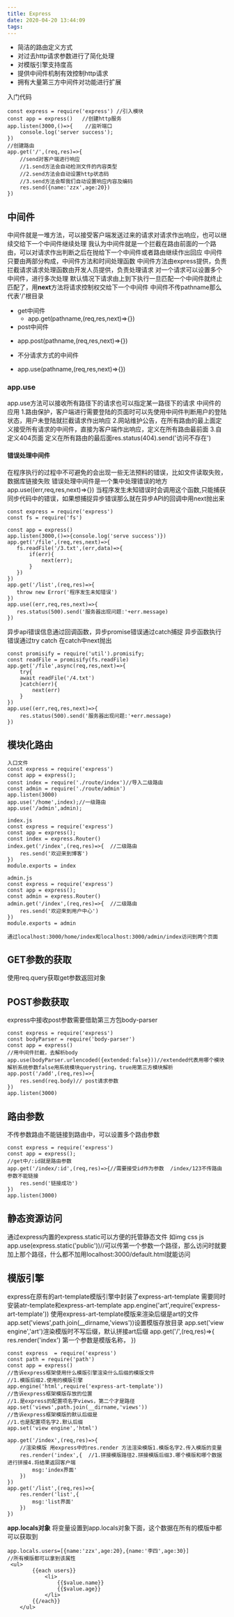```yaml
---
title: Express
date: 2020-04-20 13:44:09
tags:
---
```


+ 简洁的路由定义方式
+ 对过去http请求参数进行了简化处理
+ 对模版引擎支持度高
+ 提供中间件机制有效控制http请求
+ 拥有大量第三方中间件对功能进行扩展

入门代码
```
const express = require('express') //引入模块
const app = express()   //创建http服务
app.listen(3000,()=>{    //监听端口
    console.log('server success');
})
//创建路由
app.get('/',(req,res)=>{
    //send对客户端进行响应
    //1.send方法会自动检测文件的内容类型
    //2.send方法会自动设置http状态码
    //3.send方法会帮我们自动设置响应内容及编码
    res.send({name:'zzx',age:20})
})
```
## 中间件
中间件就是一堆方法，可以接受客户端发送过来的请求对请求作出响应，也可以继续交给下一个中间件继续处理
我认为中间件就是一个拦截在路由前面的一个路由，可以对请求作出判断之后在抛给下一个中间件或者路由继续作出回应
中间件只要由两部分构成，中间件方法和时间处理函数
中间件方法由express提供，负责拦截请求请求处理函数由开发人员提供，负责处理请求
对一个请求可以设置多个中间件，进行多次处理
默认情况下请求由上到下执行一旦匹配一个中间件就终止匹配了，用**next**方法将请求控制权交给下一个中间件
中间件不传pathname那么代表'/'根目录
+ get中间件
  - app.get(pathname,(req,res,next)=>{})
+ post中间件
 - app.post(pathname,(req,res,next)=>{})
+ 不分请求方式的中间件
 - app.use(pathname,(req,res,next)=>{})

### app.use
 app.use方法可以接收所有路径下的请求也可以指定某一路径下的请求
 中间件的应用
 1.路由保护，客户端进行需要登陆的页面时可以先使用中间件判断用户的登陆状态，用户未登陆就拦截请求作出响应
 2.网站维护公告，在所有路由的最上面定义接受所有请求的中间件，直接为客户端作出响应，定义在所有路由最前面
 3.自定义404页面  定义在所有路由的最后面res.status(404).send('访问不存在')

#### 错误处理中间件
 在程序执行的过程中不可避免的会出现一些无法预料的错误，比如文件读取失败，数据库链接失败
 错误处理中间件是一个集中处理错误的地方
 app.use((err,req,res,next)=>{})  当程序发生未知错误时会调用这个函数,只能捕获同步代码中的错误，如果想捕捉异步错误那么就在异步API的回调中用next抛出来
 ```
const express = require('express')
const fs = require('fs')

const app = express()
app.listen(3000,()=>{console.log('serve success')})
app.get('/file',(req,res,next)=>{
    fs.readFile('/3.txt',(err,data)=>{
        if(err){
            next(err);
        }
    })
})
app.get('/list',(req,res)=>{
    throw new Error('程序发生未知错误')
})
app.use((err,req,res,next)=>{
    res.status(500).send('服务器出现问题:'+err.message)
})
 ```

 异步api错误信息通过回调函数，异步promise错误通过catch捕捉
 异步函数执行错误通过try catch 在catch中next抛出
```
const promisify = require('util').promisify;
const readFile = promisify(fs.readFile)
app.get('/file',async(req,res,next)=>{
    try{
    await readFile('/4.txt')
    }catch(err){
        next(err)
    }
})
app.use((err,req,res,next)=>{
    res.status(500).send('服务器出现问题:'+err.message)
})
```

## 模块化路由
```
入口文件
const express = require('express')
const app = express();
const index = require('./route/index')//导入二级路由
const admin = require('./route/admin')
app.listen(3000)
app.use('/home',index);//一级路由
app.use('/admin',admin);

index.js
const express = require('express')
const app = express();
const index = express.Router()
index.get('/index',(req,res)=>{  //二级路由
    res.send('欢迎来到博客')
})
module.exports = index

admin.js
const express = require('express')
const app = express();
const admin = express.Router()
admin.get('/index',(req,res)=>{  //二级路由
    res.send('欢迎来到用户中心')
})
module.exports = admin

通过localhost:3000/home/index和localhost:3000/admin/index访问到两个页面
```

## GET参数的获取
使用req.query获取get参数返回对象

## POST参数获取
express中接收post参数需要借助第三方包body-parser
```
const express = require('express')
const bodyParser = require('body-parser')
const app = express()
//用中间件拦截，去解析body
app.use(bodyParser.urlencoded({extended:false}))//extended代表用哪个模块解析系统参数false用系统模块querystring，true用第三方模块解析
app.post('/add',(req,res)=>{
    res.send(req.body)// post请求参数
})
app.listen(3000)
```

## 路由参数
不传参数路由不能链接到路由中，可以设置多个路由参数
```
const express = require('express')
const app = express();
//get中/:id就是路由参数 
app.get('/index/:id',(req,res)=>{//需要接受id作为参数  /index/123不传路由参数不能链接
    res.send('链接成功')
})
app.listen(3000)
```

## 静态资源访问
通过express内置的express.static可以方便的托管静态文件 如img css js
app.use(express.static('public'))//可以传第一个参数一个路径，那么访问时就要加上那个路径，什么都不加用localhost:3000/default.html就能访问

## 模版引擎
express在原有的art-template模版引擎中封装了express-art-template
需要同时安装atr-template和express-art-template
app.engine('art',require('express-art-template')) 使用express-art-template模版来渲染后缀是art的文件
app.set('views',path.join(__dirname,'views'))设置模版存放目录
app.set('view engine','art')渲染模版时不写后缀，默认拼接art后缀
app.get('/',(req,res)=>{
    res.render('index') 第一个参数是模版名称，
})

```
const express  = require('express')
const path = require('path')
const app = express()
//告诉express框架使用什么模版引擎渲染什么后缀的模版文件
//1.模版后缀2.使用的模版引擎
app.engine('html',require('express-art-template'))
//告诉express框架模版存放的位置
//1.是express的配置项名字views，第二个才是路径
app.set('views',path.join(__dirname,'views'))
//告诉express框架模版的默认后缀是
//1.也是配置项名字2.默认后缀
app.set('view engine','html')

app.get('/index',(req,res)=>{
    //渲染模版 用express中的res.render 方法渲染模版1.模版名字2.传入模版的变量
    res.render('index',{  //1.拼接模版路径2.拼接模版后缀3.哪个模版和哪个数据进行拼接4.将结果返回客户端
        msg:'index界面'
    })
})
app.get('/list',(req,res)=>{
    res.render('list',{
        msg:'list界面'
    })
})
```

**app.locals对象**
将变量设置到app.locals对象下面，这个数据在所有的模版中都可以获取到
```
app.locals.users=[{name:'zzx',age:20},{name:'李四',age:30}]
//所有模版都可以拿到该属性
 <ul>
        {{each users}}
            <li>
                {{$value.name}}
                {{$value.age}}
            </li>
        {{/each}}
    </ul>
```
 

